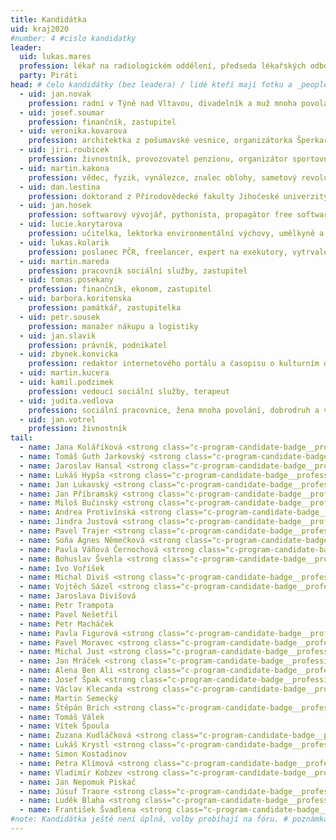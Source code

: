 ```yaml
---
title: Kandidátka
uid: kraj2020
#number: 4 #cislo kandidatky
leader:
  uid: lukas.mares
  profession: lékař na radiologickém oddělení, předseda lékařských odborů, hráč frisbee a úspěšný bojovník proti zbourání Budějovické sportovní haly
  party: Piráti
head: # čelo kandidátky (bez leadera) / lidé kteří mají fotku a _people/jmeno.md
  - uid: jan.novak
    profession: radní v Týně nad Vltavou, divadelník a muž mnoha povolání
  - uid: josef.soumar
    profession: finančník, zastupitel
  - uid: veronika.kovarova
    profession: architektka z pošumavské vesnice, organizátorka Šperkařského workshopu ve Volyni, šperkařka a propagátorka řemesel a ruční práce, bojovnice za pestrou krajinu a kvalitní veřejný prostor
  - uid: jiri.roubicek
    profession: živnostník, provozovatel penzionu, organizátor sportovních a kulturních akcí, propagátor skateboardingu
  - uid: martin.kakona
    profession: vědec, fyzik, vynálezce, znalec oblohy, sametový revolucionář a konstruktér prvních mikropočítačů
  - uid: dan.lestina
    profession: doktorand z Přírodovědecké fakulty Jihočeské univerzity, expert na motýle a jiné živočichy, bojovník za vzájemné naslouchání bez předsudků mezi zemědělci, lesníky, ochranáři přírody a vědci
  - uid: jan.hosek
    profession: softwarový vývojář, pythonista, propagátor free software, datový analytik, amatérský sinolog
  - uid: lucie.korytarova
    profession: učitelka, lektorka environmentální výchovy, umělkyně a milovnice japonských mečů
  - uid: lukas.kolarik
    profession: poslanec PČR, freelancer, expert na exekutory, vytrvalec a závodník
  - uid: martin.mareda
    profession: pracovník sociální služby, zastupitel
  - uid: tomas.posekany
    profession: finančník, ekonom, zastupitel
  - uid: barbora.koritenska
    profession: památkář, zastupitelka
  - uid: petr.sousek
    profession: manažer nákupu a logistiky
  - uid: jan.slavik
    profession: právník, podnikatel
  - uid: zbynek.konvicka
    profession: redaktor internetového portálu a časopisu o kulturním dědictví, pořadatel kulturních akcí, zastupitel
  - uid: martin.kucera
  - uid: kamil.podzimek
    profession: vedoucí sociální služby, terapeut
  - uid: judita.vedlova
    profession: sociální pracovnice, žena mnoha povolání, dobrodruh a vizionář
  - uid: jan.votrel
    profession: živnostník
tail: 
  - name: Jana Koláříková <strong class="c-program-candidate-badge__profession">OSVČ, HR manažerka, školitelka vzdělávacích kurzů pro dospělé</strong>
  - name: Tomáš Guth Jarkovský <strong class="c-program-candidate-badge__profession">politický poradce, autor a organizátor rolových her, programátor, analytik</strong>
  - name: Jaroslav Hansal <strong class="c-program-candidate-badge__profession">programátor, jednatel IT a dopravní firmy</strong>
  - name: Lukáš Hypša <strong class="c-program-candidate-badge__profession">student</strong>
  - name: Jan Lukavský <strong class="c-program-candidate-badge__profession">živnostník, zastupitel</strong>
  - name: Jan Příbramský <strong class="c-program-candidate-badge__profession">radní v Táboře, vedoucí výroby a IT, spolumajitel Kulturne.com</strong>
  - name: Miloš Bučinský <strong class="c-program-candidate-badge__profession">informatik, fotograf, zastupitel</strong>
  - name: Andrea Protivínská <strong class="c-program-candidate-badge__profession">cukrářka, nyní v domácnosti pečující o osobu blízkou</strong>
  - name: Jindra Justová <strong class="c-program-candidate-badge__profession">operátorka, textařka, aktivistka</strong>
  - name: Pavel Trajer <strong class="c-program-candidate-badge__profession">OSVČ, zastupitel</strong>
  - name: Soňa Ágnes Němečková <strong class="c-program-candidate-badge__profession">členka výboru pro práva dítěte při vládě ČR</strong>
  - name: Pavla Váňová Černochová <strong class="c-program-candidate-badge__profession">vedoucí muzea</strong>
  - name: Bohuslav Švehla <strong class="c-program-candidate-badge__profession">projektový manažer</strong>
  - name: Ivo Voříšek
  - name: Michal Diviš <strong class="c-program-candidate-badge__profession">účetní, hokejový rozhodčí</strong>
  - name: Vojtěch Sázel <strong class="c-program-candidate-badge__profession">programátor</strong>
  - name: Jaroslava Divišová
  - name: Petr Trampota
  - name: Pavel Nešetřil
  - name: Petr Macháček
  - name: Pavla Figurová <strong class="c-program-candidate-badge__profession">učitelka na gymnáziu</strong>
  - name: Pavel Moravec <strong class="c-program-candidate-badge__profession">IT specialista</strong>
  - name: Michal Just <strong class="c-program-candidate-badge__profession">zemědělec, pedagog, filosof</strong>
  - name: Jan Mráček <strong class="c-program-candidate-badge__profession">softwarový architekt</strong>
  - name: Alena Ben Ali <strong class="c-program-candidate-badge__profession">operátor callcentra</strong>
  - name: Josef Špak <strong class="c-program-candidate-badge__profession">programátor, zastupitel</strong> 
  - name: Václav Klecanda <strong class="c-program-candidate-badge__profession">programátor, systémový architekt, místostarosta města Tábora</strong>
  - name: Martin Semecký
  - name: Štěpán Brich <strong class="c-program-candidate-badge__profession">student</strong>
  - name: Tomáš Válek
  - name: Vítek Špoula
  - name: Zuzana Kudláčková <strong class="c-program-candidate-badge__profession">asistentka poslance, zastupitelka</strong> 
  - name: Lukáš Krystl <strong class="c-program-candidate-badge__profession">designer koupelen a bytových interiérů, házenkář ve 2. lize TJ Lokomotiva České Budějovice</strong>
  - name: Simon Kostadinov
  - name: Petra Klímová <strong class="c-program-candidate-badge__profession">pracovnice poštovní přepážky</strong>
  - name: Vladimír Kobzev <strong class="c-program-candidate-badge__profession">progamátor, cestovatel, spolumajitel Flightor.com</strong>
  - name: Jan Nepomuk Piskač
  - name: Júsuf Traore <strong class="c-program-candidate-badge__profession">vedoucí odboru sociálních věcí, zdravotnictví a školství městského úřadu</strong>
  - name: Luděk Blaha <strong class="c-program-candidate-badge__profession">učitel</strong>
  - name: František Švadlena <strong class="c-program-candidate-badge__profession">právník, pořadatel hudebního festivalu</strong>
#note: Kandidátka ještě není úplná, volby probíhají na fóru. # poznámka pod kanidátku
---
```

